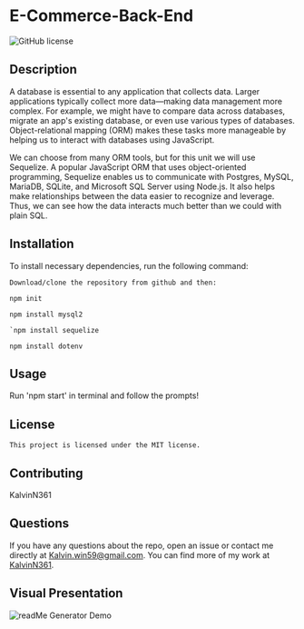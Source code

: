# E-Commerce-Back-End

 ![GitHub license](https://img.shields.io/badge/license-MIT-blue.svg)
  ## Description
A database is essential to any application that collects data. Larger applications typically collect more data—making data management more complex. For example, we might have to compare data across databases, migrate an app's existing database, or even use various types of databases. Object-relational mapping (ORM) makes these tasks more manageable by helping us to interact with databases using JavaScript.

We can choose from many ORM tools, but for this unit we will use Sequelize. A popular JavaScript ORM that uses object-oriented programming, Sequelize enables us to communicate with Postgres, MySQL, MariaDB, SQLite, and Microsoft SQL Server using Node.js. It also helps make relationships between the data easier to recognize and leverage. Thus, we can see how the data interacts much better than we could with plain SQL.


  ## Installation
  To install necessary dependencies, run the following command:
  ```
  Download/clone the repository from github and then:
  
  npm init
  
  npm install mysql2

 `npm install sequelize

  npm install dotenv
  ```
  ## Usage
  Run 'npm start' in terminal and follow the prompts!
  
  ## License
    This project is licensed under the MIT license.
    
  ## Contributing
  KalvinN361
  
  
  ## Questions
  If you have any questions about the repo, open an issue or contact me directly at Kalvin.win59@gmail.com. You can find more of my work at [KalvinN361](https://github.com/KalvinN361/).
  
  
  ## Visual Presentation
  ![readMe Generator Demo](https://github.com/KalvinN361/Employee-Tracker/blob/e605fe9afd9c4858bb3a654c7dfa90ee4b388afd/demo.gif) 
